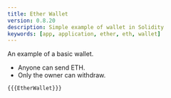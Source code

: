 ```yaml
---
title: Ether Wallet
version: 0.8.20
description: Simple example of wallet in Solidity
keywords: [app, application, ether, eth, wallet]
---
```


An example of a basic wallet.

-   Anyone can send ETH.
-   Only the owner can withdraw.

```solidity
{{{EtherWallet}}}
```

